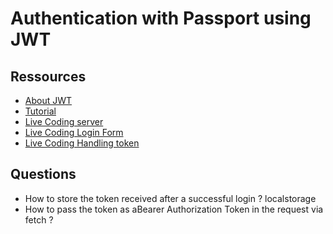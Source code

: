 # Authentication with Passport using JWT

## Ressources
- [About JWT](https://medium.com/vandium-software/5-easy-steps-to-understanding-json-web-tokens-jwt-1164c0adfcec)
- [Tutorial](https://medium.com/front-end-hacking/learn-using-jwt-with-passport-authentication-9761539c4314)
- [Live Coding server](https://youtu.be/wCBSfZ38z8o)
- [Live Coding Login Form](https://youtu.be/HCTVuvnU4GY)
- [Live Coding Handling token](https://youtu.be/D9JKBllKFwU)


## Questions
- How to store the token received after a successful login ? localstorage
- How to pass the token as aBearer Authorization Token in the request via fetch ?
